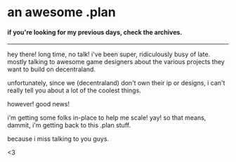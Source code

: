 # an awesome .plan

#### if you're looking for my previous days, check the archives.

---

hey there!  long time, no talk!  i've been super, ridiculously busy of late.  mostly talking to awesome game designers about the various projects they want to build on decentraland.

unfortunately, since we (decentraland) don't own their ip or designs, i can't really tell you about a lot of the coolest things.

however!  good news!

i'm getting some folks in-place to help me scale!  yay!  so that means, dammit, i'm getting back to this .plan stuff.

because i miss talking to you guys.

<3
